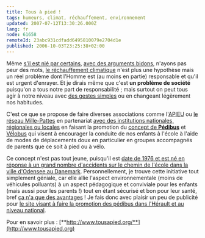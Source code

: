 ```yaml
---
title: Tous à pied !
tags: humeurs, climat, réchauffement, environnement
updated: 2007-07-12T13:30:26.000Z
lang: fr
node: 61658
remoteId: 23abc931cdfadd6495810079e2704d1e
published: 2006-10-03T23:25:38+02:00
---
```

 
Même [s'il est nié par certains](http://www.lemonde.fr/web/article/0,1-0@2-3228,36-819374,0.html), [avec des arguments bidons](http://www-lgge.ujf-grenoble.fr/actu/actualites.shtml), n'ayons pas peur des mots, [le réchauffement climatique](http://fr.wikipedia.org/wiki/R%C3%83%C6%92%C3%86%E2%80%99%C3%83%E2%80%A0%C3%A2%E2%82%AC%E2%84%A2%C3%83%C6%92%C3%A2%E2%82%AC%C2%A0%C3%83%C2%A2%C3%A2%E2%80%9A%C2%AC%C3%A2%E2%80%9E%C2%A2%C3%83%C6%92%C3%86%E2%80%99%C3%83%C2%A2%C3%A2%E2%80%9A%C2%AC%C3%82%C2%A0) n'est plus une hypothèse mais un réel problème dont l'Homme est (au moins en partie) responsable et qu'il est urgent d'enrayer. Et je dirais même que c'est **un problème de société** puisqu'on a tous notre part de responsabilité ; mais surtout on peut tous agir à notre niveau avec [des gestes simples](http://www.wwf.fr/campagnes/cyberactions/adoptons_la_planete_attitude) ou en changeant légèrement nos habitudes.

 
C'est ce que se propose de faire diverses associations comme l'[APIEU](http://www.apieum.org/wiki/wakka.php?wiki=AccueiL) ou [le réseau Mille-Pattes](http://millepattes34.free.fr/rubrique.php3?id_rubrique=13) en partenariat [avec des institutions nationales, régionales ou locales](http://www.tousapied.org/pedibus-pratique/) en faisant la promotion du [concept de **Pédibus**](http://www.tousapied.org/le-pedibus/) et [Vélobus](http://millepattes34.free.fr/rubrique.php3?id_rubrique=2) qui visent à encourager la conduite de nos enfants à l'école à l'aide de modes de déplacements doux en particulier en groupes accompagnés de parents que ce soit à pied ou à vélo.

 
Ce concept n'est pas tout jeune, puisqu'il est [date de 1976 et est né en réponse à un grand nombre d'accidents sur le chemin de l'école dans la ville d'Odensee au Danemark](http://www.tousapied.org/un-peu-d-histoire/). Personnellement, je trouve cette initiative tout simplement géniale, car elle allie l'aspect environnementale (moins de véhicules polluants) à un aspect pédagogique et conviviale pour les enfants (mais aussi pour les parents !) tout en étant sécurisé et bon pour leur santé, bref [ça n'a que des avantages](http://www.tousapied.org/quatre-bonnes-raisons/) ! Je fais donc avec plaisir un peu de publicité pour [le site visant à faire la promotion des pédibus dans l'Hérault et au niveau national](http://www.tousapied.org/accueil/).

 
Pour en savoir plus : [**http://www.tousapied.org/**](http://www.tousapied.org)

